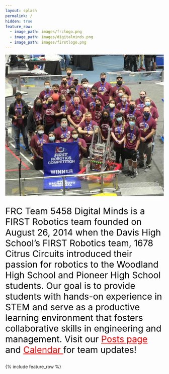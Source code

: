 ```yaml
---
layout: splash
permalink: /
hidden: true
feature_row:
  - image_path: images/frclogo.png
  - image_path: images/digitalminds.png
  - image_path: images/firstlogo.png
---
```

<img src="/images/SacPicture.jpg" alt="Sac Regional Picture" />

<p style="color:black;font-size:28px">
  FRC Team 5458 Digital Minds is a FIRST Robotics team founded on August 26, 2014 when the Davis High School’s FIRST Robotics team, 1678 Citrus Circuits introduced their passion     for robotics to the Woodland High School and Pioneer High School students. Our goal is to provide students with hands-on experience in STEM and serve as a productive learning     environment that fosters collaborative skills in engineering and management. Visit our <a href="/posts-archive/" style = "color:red"> Posts page</a> and <a href="/calendar/"       style = "color:red"> Calendar </a>for team updates!  </p> 

{% include feature_row %}

